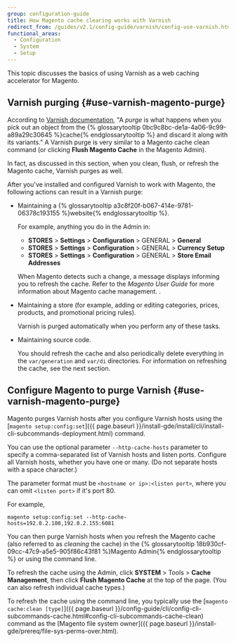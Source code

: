 ```yaml
---
group: configuration-guide
title: How Magento cache clearing works with Varnish
redirect_from: /guides/v2.1/config-guide/varnish/config-use-varnish.html
functional_areas:
  - Configuration
  - System
  - Setup
---
```


This topic discusses the basics of using Varnish as a web caching accelerator for Magento.

## Varnish purging {#use-varnish-magento-purge}

According to [Varnish documentation](https://www.varnish-cache.org/docs/trunk/users-guide/purging.html), "A *purge* is what happens when you pick out an object from the {% glossarytooltip 0bc9c8bc-de1a-4a06-9c99-a89a29c30645 %}cache{% endglossarytooltip %} and discard it along with its variants." A Varnish purge is very similar to a Magento cache clean command (or clicking **Flush Magento Cache** in the Magento Admin).

In fact, as discussed in this section, when you clean, flush, or refresh the Magento cache, Varnish purges as well.

After you've installed and configured Varnish to work with Magento, the following actions can result in a Varnish purge:

*	Maintaining a {% glossarytooltip a3c8f20f-b067-414e-9781-06378c193155 %}website{% endglossarytooltip %}.

	For example, anything you do in the Admin in:

	*	**STORES** > **Settings** > **Configuration** > GENERAL > **General**
	*	**STORES** > **Settings** > **Configuration** > GENERAL > **Currency Setup**
	*	**STORES** > **Settings** > **Configuration** > GENERAL > **Store Email Addresses**

	When Magento detects such a change, a message displays informing you to refresh the cache. Refer to the _Magento User Guide_ for more information about Magento cache management. .

*	Maintaining a store (for example, adding or editing categories, prices, products, and promotional pricing rules).

	Varnish is purged automatically when you perform any of these tasks.

*	Maintaining source code.

	You should refresh the cache and also periodically delete everything in the `var/generation` and `var/di` directories. For information on refreshing the cache, see the next section.

## Configure Magento to purge Varnish {#use-varnish-magento-purge}

Magento purges Varnish hosts after you configure Varnish hosts using the [`magento setup:config:set`]({{ page.baseurl }}/install-gde/install/cli/install-cli-subcommands-deployment.html) command.

You can use the optional parameter `--http-cache-hosts` parameter to specify a comma-separated list of Varnish hosts and listen ports. Configure all Varnish hosts, whether you have one or many. (Do not separate hosts with a space character.)

The parameter format must be `<hostname or ip>:<listen port>`, where you can omit `<listen port>` if it's port 80.

For example,

	magento setup:config:set --http-cache-hosts=192.0.2.100,192.0.2.155:6081

You can then purge Varnish hosts when you refresh the Magento cache (also referred to as *cleaning* the cache) in the {% glossarytooltip 18b930cf-09cc-47c9-a5e5-905f86c43f81 %}Magento Admin{% endglossarytooltip %} or using the command line.

To refresh the cache using the Admin, click **SYSTEM** > Tools > **Cache Management**, then click **Flush Magento Cache** at the top of the page. (You can also refresh individual cache types.)

To refresh the cache using the command line, you typically use the [`magento cache:clean [type]`]({{ page.baseurl }}/config-guide/cli/config-cli-subcommands-cache.html#config-cli-subcommands-cache-clean) command as the [Magento file system owner]({{ page.baseurl }}/install-gde/prereq/file-sys-perms-over.html).
